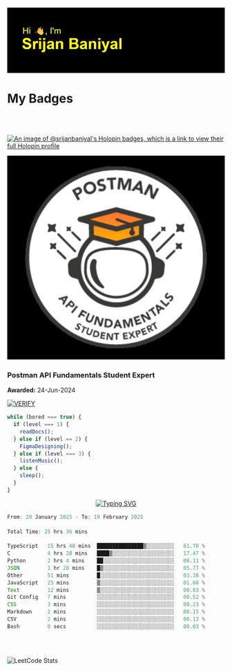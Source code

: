 ![Header](./header.png)

# My Badges

<Br />
<Br />

[![An image of @srijanbaniyal's Holopin badges, which is a link to view their full Holopin profile](https://holopin.me/srijanbaniyal)](https://holopin.io/@srijanbaniyal)

[![Postman API Fundamentals Student Expert](/Postman.jpeg)](https://api.badgr.io/public/assertions/r9BLLy0oTfKJBbkGuDI1zA)

### Postman API Fundamentals Student Expert

**Awarded:** 24-Jun-2024

[![VERIFY](https://img.shields.io/badge/VERIFY-blue)](https://badgecheck.io?url=https%3A%2F%2Fapi.badgr.io%2Fpublic%2Fassertions%2Fr9BLLy0oTfKJBbkGuDI1zA)

```javascript
while (bored === true) {
  if (level === 1) {
    readDocs();
  } else if (level == 2) {
    FigmaDesigning();
  } else if (level === 3) {
    listenMusic();
  } else {
    sleep();
  }
}
```

<p align="center">
  <a href="https://git.io/typing-svg"><img src="https://readme-typing-svg.demolab.com?font=Tilt+Prism&size=30&pause=1000&color=0FF75B&center=true&vCenter=true&width=800&height=80&lines=Time+spent+on+various+Programming+languages" alt="Typing SVG" /></a>
</p>

<!--START_SECTION:waka-->

```TypeScript
From: 20 January 2025 - To: 19 February 2025

Total Time: 25 hrs 36 mins

TypeScript   15 hrs 48 mins  ███████████████▒░░░░░░░░░   61.70 %
C            4 hrs 28 mins   ████▒░░░░░░░░░░░░░░░░░░░░   17.47 %
Python       2 hrs 4 mins    ██░░░░░░░░░░░░░░░░░░░░░░░   08.11 %
JSON         1 hr 28 mins    █▒░░░░░░░░░░░░░░░░░░░░░░░   05.77 %
Other        51 mins         █░░░░░░░░░░░░░░░░░░░░░░░░   03.38 %
JavaScript   25 mins         ▒░░░░░░░░░░░░░░░░░░░░░░░░   01.68 %
Text         12 mins         ▒░░░░░░░░░░░░░░░░░░░░░░░░   00.83 %
Git Config   7 mins          ░░░░░░░░░░░░░░░░░░░░░░░░░   00.52 %
CSS          3 mins          ░░░░░░░░░░░░░░░░░░░░░░░░░   00.23 %
Markdown     2 mins          ░░░░░░░░░░░░░░░░░░░░░░░░░   00.15 %
CSV          2 mins          ░░░░░░░░░░░░░░░░░░░░░░░░░   00.13 %
Bash         0 secs          ░░░░░░░░░░░░░░░░░░░░░░░░░   00.03 %
```

<!--END_SECTION:waka-->

<Br />
<Br />

![LeetCode Stats](https://leetcard.jacoblin.cool/Srijan-Baniyal?theme=dark&font=Rasa&ext=contest)
